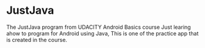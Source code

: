 # JustJava
The JustJava program from UDACITY Android Basics course
Just learing ahow to program for Android using Java,  This is one of the practice app that is created in the course.

